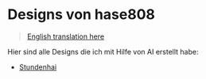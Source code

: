 # Designs von hase808

> [English translation here](/designs-by-hase808/README_en.md)

Hier sind alle Designs die ich mit Hilfe von AI erstellt habe:

- [Stundenhai](designs-by-hase808/stundenhai.md)
